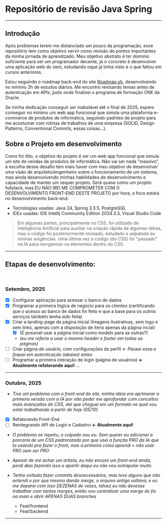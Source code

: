 # Repositório de revisão Java Spring

---

## Introdução

Após problemas terem me distanciado um pouco da programação, esse repositório tem como objetivo servir como revisão de
pontos importantes da minha jornada de aprendizado. Meu objetivo abstrato é ter dominio suficiente para ser um
programador decente, já o concreto é desenvolver uma aplicação web do zero, estudando oque já tinha visto e o que
faltou em cursos anteriores.

Estou seguindo o roadmap back-end do site [Roadmap.sh](https://roadmap.sh), desenvolvendo no mínimo 2h de estudos
diários. Me encontro revisando temas antes de autenticação em APIs, justo onde finalizei o programa de formação ONE da
Oracle.

Se minha dedicação conseguir ser inabalável até o final de 2025, espero conseguir no mínimo um web app funicional que
simula uma plataforma e-commerce de produtos de informática, seguindo padrões de projeto para me acostumar com rotinas
de trabalhos de uma empresa (SOLID, Design Patterns, Conventional Commits, essas coisas...).

## Sobre o Projeto em desenvolvimento

Como foi dito, o objetivo do projeto é ser um web app funcional que simula um site de vendas de produtos de informática.
Não vai ser nada "massivo", a escolha desse desafio tem mais haver com meu objetivo de desenvolver uma visão de
arquiteto/engenheiro sobre o funcionamento de um sistema, mas ainda desenvolvendo minhas habilidades de desenvolvimento
e capacidade de manter um sequer projeto. Será quase como um projeto fullstack, mas EU NÃO IREI ME COMPROMETER COM O
DESENVOLVIMENTO FRONT-END DESTE PROJETO por hora, o foco estará no desenvolvimento back-end.

- Tecnologias usadas: Java 24, Spring 3.3.5, PostgreSQL
- IDEs usadas: IDE Intellij Community Edition 2024.3.3, Visual Studio Code

> Em algumas partes, principalmente no CSS, foi utilizado de Inteligência Artificial para auxiliar na criação rápida de algumas idéias, mas o código foi posteriormente revisado, estudado e adpatado às minhas exigências. Uma última vez o código (do CSS) foi "passado" na IA para reorganizar os elementos dentro do CSS.

---

## Etapas de desenvolvimento:

<br>

### Setembro, 2025

- [x] Configurar aplicação para acessar o banco de dados
- [x] Programar a primeira lógica de negócio para os clientes (certificando que o acesso ao banco de dados foi feito e que a base para os outros serviços também tenha sido feita)
- [x] Criar a landing-page da página inicial (Imagens ilustrativas, sem logo e sem links, apenas com a disposição de itens apenas da página incial)
  - [x] (É possível usar a página inicial como modelo para as outras?)
  - *(eu me referia a usar o mesmo header e footer em todas as páginas)*
- [ ] Criar página de usuário, com configurações de perfil *<- Pausei essa e foquei em autenticação (abaixo) antes*
- [ ] Programar a primeira interação de login (página de usuários) **<- Atualmente refatorando aqui!**
      ...

---

### Outubro, 2025

- *Tive um problema com o front-end do site, minha idéia era aprimorar a primeira versão com a IA por não poder me aprofundar com conceitos mais avançados do CSS, até que cheguei em um formato no qual vou estar trabalhando a partir de hoje (05/10)*

- [x] Refatorando Front-End
- [ ] Reintegrando API de Login e Cadastro **<- Atualmente aqui!**

- *O problema se repetiu, o culpado sou eu. Sem querer eu adicionei a porcaria de um CSS padronizado por que usei a função PRO da IA que to usando pra fazer o front, mas a primeira coisa aprendi = não usar PRO sem ser PRO*

- *Apesar de me achar um artista, eu não encaro um front-end ainda, perdi dias fazendo isso e apartir daqui eu não vou extrapolar muito*

- *Tenho evitado fazer commits desnecessários, mas teve alguns que não entendi o por que mesmo dando merge, o arquivo antigo voltava, e eu me deparei com isso DEZENAS de vezes, talvez eu não devesse trabalhar com tantas merges, então vou centralizar uma merge de fix na main e abrir APENAS DUAS branches*
  - Feat/frontend
  - Feat/backend

---
